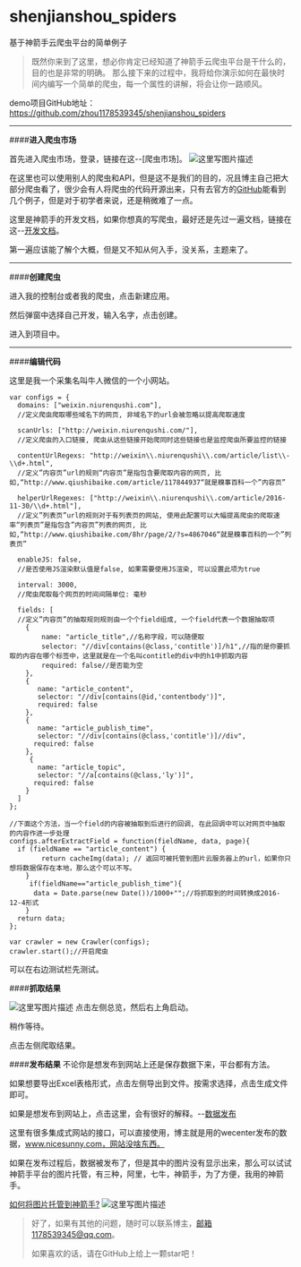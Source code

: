 # shenjianshou_spiders
基于神箭手云爬虫平台的简单例子

> 既然你来到了这里，想必你肯定已经知道了神箭手云爬虫平台是干什么的，目的也是非常的明确。
> 那么接下来的过程中，我将给你演示如何在最快时间内编写一个简单的爬虫，每一个属性的讲解，将会让你一路顺风。

demo项目GitHub地址：https://github.com/zhou1178539345/shenjianshou_spiders




--------------------------------
####**进入爬虫市场**


首先进入爬虫市场，登录，链接在这--[爬虫市场]。
![这里写图片描述](http://img.blog.csdn.net/20161204233506561)

在这里也可以使用别人的爬虫和API，但是这不是我们的目的，况且博主自己把大部分爬虫看了，很少会有人将爬虫的代码开源出来，只有去官方的[GitHub](https://github.com/ShenJianShou/crawler_samples)能看到几个例子，但是对于初学者来说，还是稍微难了一点。

这里是神箭手的开发文档，如果你想真的写爬虫，最好还是先过一遍文档，链接在这--[开发文档](http://docs.shenjianshou.cn/)。

第一遍应该能了解个大概，但是又不知从何入手，没关系，主题来了。

--------------------------------
####**创建爬虫**


进入我的控制台或者我的爬虫，点击新建应用。

然后弹窗中选择自己开发，输入名字，点击创建。

进入到项目中。

--------------------------------
####**编辑代码**

这里是我一个采集名叫牛人微信的一个小网站。


```
var configs = {
  domains: ["weixin.niurenqushi.com"],
  //定义爬虫爬取哪些域名下的网页, 非域名下的url会被忽略以提高爬取速度
  
  scanUrls: ["http://weixin.niurenqushi.com/"],
  //定义爬虫的入口链接, 爬虫从这些链接开始爬同时这些链接也是监控爬虫所要监控的链接
  
  contentUrlRegexs: "http://weixin\\.niurenqushi\\.com/article/list\\-\\d+.html",
  //定义”内容页”url的规则“内容页”是指包含要爬取内容的网页, 比如,“http://www.qiushibaike.com/article/117844937“就是糗事百科一个”内容页”
  
  helperUrlRegexes: ["http://weixin\\.niurenqushi\\.com/article/2016-11-30/\\d+.html"],
  //定义”列表页”url的规则对于有列表页的网站, 使用此配置可以大幅提高爬虫的爬取速率“列表页”是指包含”内容页”列表的网页, 比如,“http://www.qiushibaike.com/8hr/page/2/?s=4867046“就是糗事百科的一个”列表页”
  
  enableJS: false,
  //是否使用JS渲染默认值是false, 如果需要使用JS渲染, 可以设置此项为true
  
  interval: 3000,
  //爬虫爬取每个网页的时间间隔单位: 毫秒
  
  fields: [
  //定义”内容页”的抽取规则规则由一个个field组成, 一个field代表一个数据抽取项
    {
        name: "article_title",//名称字段，可以随便取
        selector: "//div[contains(@class,'contitle')]/h1",//指的是你要抓取的内容在哪个标签中，这里就是在一个名叫contitle的div中的h1中抓取内容
        required: false//是否能为空
    },
    {
       name: "article_content",
       selector: "//div[contains(@id,'contentbody')]",
       required: false
    },
    {
       name: "article_publish_time",
       selector: "//div[contains(@class,'contitle')]//div",
      required: false
    },
     {
       name: "article_topic",
       selector: "//a[contains(@class,'ly')]",
      required: false
    }
  ]
};

//下面这个方法，当一个field的内容被抽取到后进行的回调, 在此回调中可以对网页中抽取的内容作进一步处理
configs.afterExtractField = function(fieldName, data, page){
  if (fieldName == "article_content") {
        return cacheImg(data); // 返回可被托管到图片云服务器上的url，如果你只想将数据保存在本地，那么这个可以不写。
    }
	 if(fieldName=="article_publish_time"){
      data = Date.parse(new Date())/1000+"";//将抓取到的时间转换成2016-12-4形式
    }
  return data;
};
  
var crawler = new Crawler(configs);
crawler.start();//开启爬虫
```

可以在右边测试栏先测试。

####**抓取结果**

![这里写图片描述](http://img.blog.csdn.net/20161204233643753)
点击左侧总览，然后右上角启动。

稍作等待。

点击左侧爬取结果。

####**发布结果**
不论你是想发布到网站上还是保存数据下来，平台都有方法。

如果想要导出Excel表格形式，点击左侧导出到文件。按需求选择，点击生成文件即可。

如果是想发布到网站上，点击这里，会有很好的解释。--[数据发布](http://docs.shenjianshou.cn/use/datapub/useDataPublish.html)

这里有很多集成式网站的接口，可以直接使用，博主就是用的wecenter发布的数据，www.nicesunny.com，网站没啥东西。

如果在发布过程后，数据被发布了，但是其中的图片没有显示出来，那么可以试试神箭手平台的图片托管，有三种，阿里，七牛，神箭手，为了方便，我用的神箭手。

[如何将图片托管到神箭手?](http://docs.shenjianshou.cn/use/picture/useSJSPhotoStorage.html)
![这里写图片描述](http://docs.shenjianshou.cn/images/publish/use_sjs_photo_storage/use_sjs_photo_storage_img_12.jpg)

> 好了，如果有其他的问题，随时可以联系博主，邮箱1178539345@qq.com。
> 
> 如果喜欢的话，请在GitHub上给上一颗star吧！
